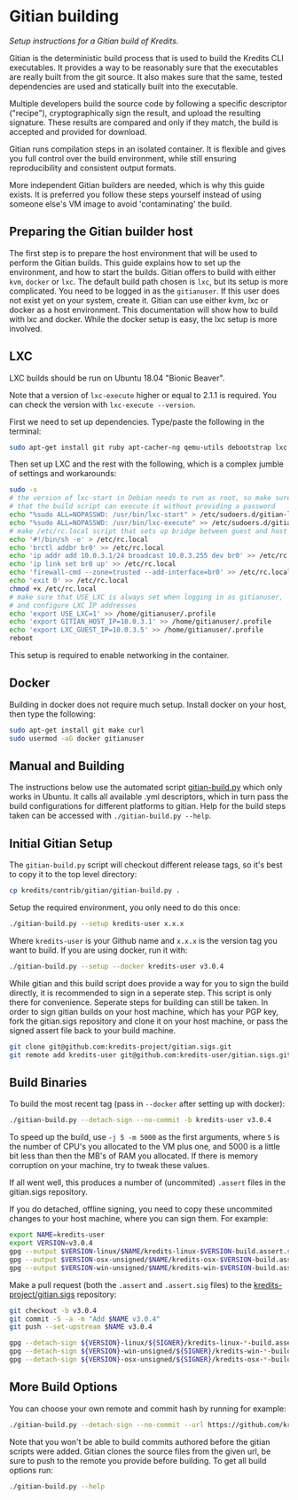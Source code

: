 Gitian building
================

*Setup instructions for a Gitian build of Kredits.*

Gitian is the deterministic build process that is used to build the Kredits CLI
executables. It provides a way to be reasonably sure that the
executables are really built from the git source. It also makes sure that
the same, tested dependencies are used and statically built into the executable.

Multiple developers build the source code by following a specific descriptor
("recipe"), cryptographically sign the result, and upload the resulting signature.
These results are compared and only if they match, the build is accepted and provided
for download.

Gitian runs compilation steps in an isolated container. It is flexible and gives you full
control over the build environment, while still ensuring reproducibility and consistent output
formats.

More independent Gitian builders are needed, which is why this guide exists.
It is preferred you follow these steps yourself instead of using someone else's
VM image to avoid 'contaminating' the build.

Preparing the Gitian builder host
---------------------------------

The first step is to prepare the host environment that will be used to perform the Gitian builds.
This guide explains how to set up the environment, and how to start the builds.
Gitian offers to build with either `kvm`, `docker` or `lxc`. The default build
path chosen is `lxc`, but its setup is more complicated. You need to be logged in as the `gitianuser`. 
If this user does not exist yet on your system, create it. Gitian can use
either kvm, lxc or docker as a host environment. This documentation will show
how to build with lxc and docker. While the docker setup is easy, the lxc setup
is more involved.

LXC
---

LXC builds should be run on Ubuntu 18.04 "Bionic Beaver".

Note that a version of `lxc-execute` higher or equal to 2.1.1 is required.
You can check the version with `lxc-execute --version`.

First we need to set up dependencies. Type/paste the following in the terminal:

```bash
sudo apt-get install git ruby apt-cacher-ng qemu-utils debootstrap lxc python-cheetah parted kpartx bridge-utils make ubuntu-archive-keyring curl firewalld
```

Then set up LXC and the rest with the following, which is a complex jumble of settings and workarounds:

```bash
sudo -s
# the version of lxc-start in Debian needs to run as root, so make sure
# that the build script can execute it without providing a password
echo "%sudo ALL=NOPASSWD: /usr/bin/lxc-start" > /etc/sudoers.d/gitian-lxc
echo "%sudo ALL=NOPASSWD: /usr/bin/lxc-execute" >> /etc/sudoers.d/gitian-lxc
# make /etc/rc.local script that sets up bridge between guest and host
echo '#!/bin/sh -e' > /etc/rc.local
echo 'brctl addbr br0' >> /etc/rc.local
echo 'ip addr add 10.0.3.1/24 broadcast 10.0.3.255 dev br0' >> /etc/rc.local
echo 'ip link set br0 up' >> /etc/rc.local
echo 'firewall-cmd --zone=trusted --add-interface=br0' >> /etc/rc.local
echo 'exit 0' >> /etc/rc.local
chmod +x /etc/rc.local
# make sure that USE_LXC is always set when logging in as gitianuser,
# and configure LXC IP addresses
echo 'export USE_LXC=1' >> /home/gitianuser/.profile
echo 'export GITIAN_HOST_IP=10.0.3.1' >> /home/gitianuser/.profile
echo 'export LXC_GUEST_IP=10.0.3.5' >> /home/gitianuser/.profile
reboot
```

This setup is required to enable networking in the container.

Docker
------

Building in docker does not require much setup. Install docker on your host, then type the following:

```bash
sudo apt-get install git make curl
sudo usermod -aG docker gitianuser
```


Manual and Building
-------------------

The instructions below use the automated script [gitian-build.py](gitian-build.py) which only works in Ubuntu. 
It calls all available .yml descriptors, which in turn pass the build configurations for different platforms to gitian.
Help for the build steps taken can be accessed with `./gitian-build.py --help`.

Initial Gitian Setup
--------------------

The `gitian-build.py` script will checkout different release tags, so it's best to copy it to the top level directory:

```bash
cp kredits/contrib/gitian/gitian-build.py .
```

Setup the required environment, you only need to do this once:

```bash
./gitian-build.py --setup kredits-user x.x.x
```

Where `kredits-user` is your Github name and `x.x.x` is the version tag you want to build.
If you are using docker, run it with:

```bash
./gitian-build.py --setup --docker kredits-user v3.0.4
```

While gitian and this build script does provide a way for you to sign the build directly, it is recommended to sign in a seperate step. 
This script is only there for convenience. Seperate steps for building can still be taken.
In order to sign gitian builds on your host machine, which has your PGP key, 
fork the gitian.sigs repository and clone it on your host machine, 
or pass the signed assert file back to your build machine.

```bash
git clone git@github.com:kredits-project/gitian.sigs.git
git remote add kredits-user git@github.com:kredits-user/gitian.sigs.git
```

Build Binaries
-----------------------------
To build the most recent tag (pass in `--docker` after setting up with docker):

```bash
./gitian-build.py --detach-sign --no-commit -b kredits-user v3.0.4
```

To speed up the build, use `-j 5 -m 5000` as the first arguments, where `5` is the number of CPU's you allocated to the VM plus one, and 5000 is a little bit less than then the MB's of RAM you allocated. If there is memory corruption on your machine, try to tweak these values.

If all went well, this produces a number of (uncommited) `.assert` files in the gitian.sigs repository.

If you do detached, offline signing, you need to copy these uncommited changes to your host machine, where you can sign them. For example:

```bash
export NAME=kredits-user
export VERSION=v3.0.4
gpg --output $VERSION-linux/$NAME/kredits-linux-$VERSION-build.assert.sig --detach-sign $VERSION-linux/$NAME/kredits-linux-$VERSION-build.assert
gpg --output $VERSION-osx-unsigned/$NAME/kredits-osx-$VERSION-build.assert.sig --detach-sign $VERSION-osx-unsigned/$NAME/kredits-osx-$VERSION-build.assert
gpg --output $VERSION-win-unsigned/$NAME/kredits-win-$VERSION-build.assert.sig --detach-sign $VERSION-win-unsigned/$NAME/kredits-win-$VERSION-build.assert
```

Make a pull request (both the `.assert` and `.assert.sig` files) to the
[kredits-project/gitian.sigs](https://github.com/kredits-project/gitian.sigs/) repository:

```bash
git checkout -b v3.0.4
git commit -S -a -m "Add $NAME v3.0.4"
git push --set-upstream $NAME v3.0.4
```

```bash
gpg --detach-sign ${VERSION}-linux/${SIGNER}/kredits-linux-*-build.assert
gpg --detach-sign ${VERSION}-win-unsigned/${SIGNER}/kredits-win-*-build.assert
gpg --detach-sign ${VERSION}-osx-unsigned/${SIGNER}/kredits-osx-*-build.assert
```

More Build Options
------------------

You can choose your own remote and commit hash by running for example:
```bash
./gitian-build.py --detach-sign --no-commit --url https://github.com/kredits-project/kredits -b <branch> <commit hash>
```

Note that you won't be able to build commits authored before the gitian scripts
were added. Gitian clones the source files from the given url, be sure to push
to the remote you provide before building.
To get all build options run:
```bash
./gitian-build.py --help
```

